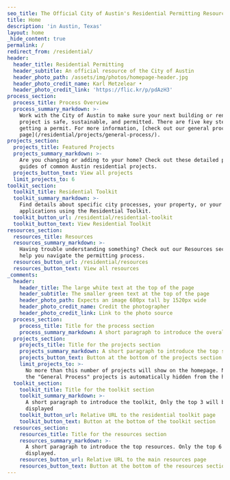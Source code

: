 ```yaml
---
seo_title: The Official City of Austin's Residential Permitting Resource
title: Home
description: 'in Austin, Texas'
layout: home
_hide_content: true
permalink: /
redirect_from: /residential/
header:
  header_title: Residential Permitting
  header_subtitle: An official resource of the City of Austin
  header_photo_path: /assets/img/photos/homepage-header.jpg
  header_photo_credit_name: Karl Metzelear •
  header_photo_credit_link: 'https://flic.kr/p/pdAzH3'
process_section:
  process_title: Process Overview
  process_summary_markdown: >-
    Work with the City of Austin to make sure your next building or renovation
    project is safe, sustainable, and permitted. There are five key steps to
    getting a permit. For more information, [check out our general process
    page](/residential/projects/general-process/).
projects_section:
  projects_title: Featured Projects
  projects_summary_markdown: >-
    Are you changing or adding to your home? Check out these detailed permitting
    guides of common Austin residential projects.
  projects_button_text: View all projects
  limit_projects_to: 6
toolkit_section:
  toolkit_title: Residential Toolkit
  toolkit_summary_markdown: >-
    Find details about specific city processes, your property, or your
    applications using the Residential Toolkit.
  toolkit_button_url: /residential/residential-toolkit
  toolkit_button_text: View Residential Toolkit
resources_section:
  resources_title: Resources
  resources_summary_markdown: >-
    Having trouble understanding something? Check out our Resources section to
    help you navigate the permitting process.
  resources_button_url: /residential/resources
  resources_button_text: View all resources
_comments:
  header:
    header_title: The large white text at the top of the page
    header_subtitle: The smaller green text at the top of the page
    header_photo_path: Expects an image 680px tall by 1520px wide
    header_photo_credit_name: Credit the photographer
    header_photo_credit_link: Link to the photo source
  process_section:
    process_title: Title for the process section
    process_summary_markdown: A short paragraph to introduce the overall process.
  projects_section:
    projects_title: Title for the projects section
    projects_summary_markdown: A short paragraph to introduce the top set of projects
    projects_button_text: Button at the bottom of the projects section
    limit_projects_to: >-
      No more than this number of projects will show on the homepage. Note that
      the "General Process" projects is automatically hidden from the homepage.
  toolkit_section:
    toolkit_title: Title for the toolkit section
    toolkit_summary_markdown: >-
      A short paragraph to introduce the toolkit, Only the top 3 will be
      displayed
    toolkit_button_url: Relative URL to the residential toolkit page
    toolkit_button_text: Button at the bottom of the toolkit section
  resources_section:
    resources_title: Title for the resources section
    resources_summary_markdown: >-
      A short paragraph to introduce the top resources. Only the top 6 will be
      displayed.
    resources_button_url: Relative URL to the main resources page
    resources_button_text: Button at the bottom of the resources section
---
```


